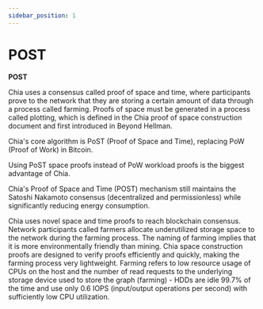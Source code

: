 ```yaml
---
sidebar_position: 1
---
```


# POST

**POST**

Chia uses a consensus called proof of space and time, where participants prove to the network that they are storing a certain amount of data through a process called farming.  Proofs of space must be generated in a process called plotting, which is defined in the Chia proof of space construction document and first introduced in Beyond Hellman.

Chia's core algorithm is PoST (Proof of Space and Time), replacing PoW (Proof of Work) in Bitcoin.

Using PoST space proofs instead of PoW workload proofs is the biggest advantage of Chia. 

Chia's Proof of Space and Time (POST) mechanism still maintains the Satoshi Nakamoto consensus (decentralized and permissionless) while significantly reducing energy consumption.

Chia uses novel space and time proofs to reach blockchain consensus. Network participants called farmers allocate underutilized storage space to the network during the farming process. The naming of farming implies that it is more environmentally friendly than mining. Chia space construction proofs are designed to verify proofs efficiently and quickly, making the farming process very lightweight. Farming refers to low resource usage of CPUs on the host and the number of read requests to the underlying storage device used to store the graph (farming) - HDDs are idle 99.7% of the time and use only 0.6 IOPS (input/output operations per second) with sufficiently low CPU utilization.
